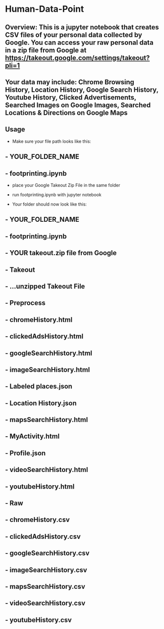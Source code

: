 # Human-Data-Point
## Overview: This is a jupyter notebook that creates CSV files of your personal data collected by Google. You can access your raw personal data in a zip file from Google at https://takeout.google.com/settings/takeout?pli=1

## Your data may include: Chrome Browsing History, Location History, Google Search History, Youtube History, Clicked Advertisements, Searched Images on Google Images, Searched Locations & Directions on Google Maps

## Usage
* Make sure your file path looks like this:

## - YOUR_FOLDER_NAME
##   - footprinting.ipynb

* place your Google Takeout Zip File in the same folder
* run footprinting.ipynb with jupyter notebook

* Your folder should now look like this:

## - YOUR_FOLDER_NAME
##    - footprinting.ipynb
##    - YOUR takeout.zip file from Google
##    - Takeout
##    - ...unzipped Takeout File
##    - Preprocess
##      - chromeHistory.html
##      - clickedAdsHistory.html
##      - googleSearchHistory.html
##      - imageSearchHistory.html
##      - Labeled places.json
##      - Location History.json
##      - mapsSearchHistory.html
##      - MyActivity.html
##      - Profile.json
##      - videoSearchHistory.html
##      - youtubeHistory.html
##    - Raw
##      - chromeHistory.csv
##      - clickedAdsHistory.csv
##      - googleSearchHistory.csv
##      - imageSearchHistory.csv
##      - mapsSearchHistory.csv
##      - videoSearchHistory.csv
##      - youtubeHistory.csv
